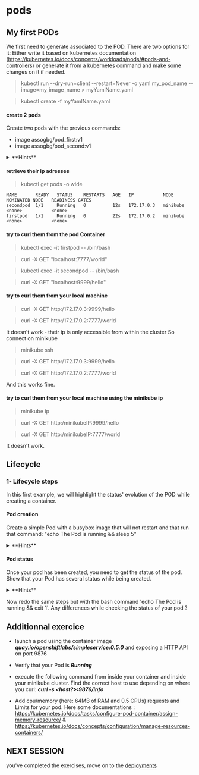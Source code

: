 
# pods

## My first PODs

We first need to generate associated to the POD. There are two options for it:
Either write it based on kubernetes documentation (https://kubernetes.io/docs/concepts/workloads/pods/#pods-and-controllers) or generate it from a kubernetes command and make some changes on it if needed.

> kubectl run --dry-run=client --restart=Never -o yaml my_pod_name --image=my_image_name > myYamlName.yaml

> kubectl create -f myYamlName.yaml



#### create 2 pods
Create two pods with the previous commands:
- image assogbg/pod_first:v1
- image assogbg/pod_second:v1


<details>
    <summary>
    **Hints**
    </summary>

    - > kubectl run --dry-run=client --restart=Never -o yaml firstpod --image=assogbg/pod_first:v1 --port=7777 > first_pod.yaml

    - > kubectl run --dry-run=client --restart=Never -o yaml secondpod --image=assogbg/pod_second:v1 --port=9999 > second_pod.yaml

</details>

#### retrieve their ip adresses
> kubectl get pods -o wide

```
NAME       READY   STATUS    RESTARTS   AGE   IP           NODE       NOMINATED NODE   READINESS GATES
secondpod  1/1     Running   0          12s   172.17.0.3   minikube   <none>           <none>
firstpod   1/1     Running   0          22s   172.17.0.2   minikube   <none>           <none>
```

#### try to curl them from the pod Container
> kubectl exec -it firstpod -- /bin/bash

> curl -X GET "localhost:7777/world"

> kubectl exec -it secondpod -- /bin/bash

> curl -X GET "localhost:9999/hello"


#### try to curl them from your local machine
> curl -X GET http:/172.17.0.3:9999/hello

> curl -X GET http:/172.17.0.2:7777/world

It doesn't work - their ip is only accessible from within the cluster
So connect on minikube
> minikube ssh

> curl -X GET http:/172.17.0.3:9999/hello

> curl -X GET http:/172.17.0.2:7777/world

And this works fine.

#### try to curl them from your local machine using the minikube ip
> minikube ip

> curl -X GET http:/minikubeIP:9999/hello

> curl -X GET http:/minikubeIP:7777/world

It doesn't work.


## Lifecycle

### 1- Lifecycle steps

In this first example, we will highlight the status' evolution of the POD while creating a container.

#### Pod creation
Create a simple Pod with a busybox image that will not restart and that run that command: "echo The Pod is running && sleep 5"

<details>
    <summary>
    **Hints**
    </summary>


    ```
    ...
    spec:
      containers:
      - name: myapp-container
        image: busybox
        command: ['sh', '-c', 'echo The Pod is running && sleep 5']
      restartPolicy: Never
    ```

      > kubectl create mypod.yaml


</details>

#### Pod status

Once your pod has been created, you need to get the status of the pod. Show that your Pod has several status while being created.

<details>
    <summary>
    **Hints**
    </summary>

    - execute several times
    > kubectl get pods `

    - Check the description
    > kubectl describe pods

</details>

Now redo the same steps but with the bash command 'echo The Pod is running && exit 1'. Any differences while checking the status of your pod ?

## Additionnal exercice

- launch a pod using the container image ***quay.io/openshiftlabs/simpleservice:0.5.0*** and exposing a HTTP API on port 9876

- Verify that your Pod is ***Running***

- execute the following command from inside your container and inside your minikube cluster. Find the correct host to use depending on where you curl: ***curl -s <host?>:9876/info***

- Add cpu/memory (here: 64MB of RAM and 0.5 CPUs) requests and Limits for your pod.
Here some documentations : https://kubernetes.io/docs/tasks/configure-pod-container/assign-memory-resource/ & https://kubernetes.io/docs/concepts/configuration/manage-resources-containers/


## NEXT SESSION

you've completed the exercises, move on to the [deployments](../2-DEPLOYMENTS/deployments.md)
